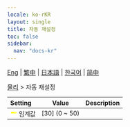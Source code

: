 ```yaml
---
locale: ko-rKR
layout: single
title: 자동 재설정
toc: false
sidebar:
  nav: "docs-kr"
---
```

[Eng](/dancexr/menu/2025.4/actor/auto_reset) | [繁中](/tw/dancexr/menu/2025.4/actor/auto_reset) | [日本語](/jp/dancexr/menu/2025.4/actor/auto_reset) | [한국어](/kr/dancexr/menu/2025.4/actor/auto_reset) | [简中](/zh/dancexr/menu/2025.4/actor/auto_reset)

[물리](../menu#물리) > 자동 재설정



| Setting | Value | Description |
| :--- | --- | :--- |
|<nobr><img src="/images/icon/ic_slider.png" alt="slider icon"/> 임계값</nobr>| [30] (0 ~ 50) | 
